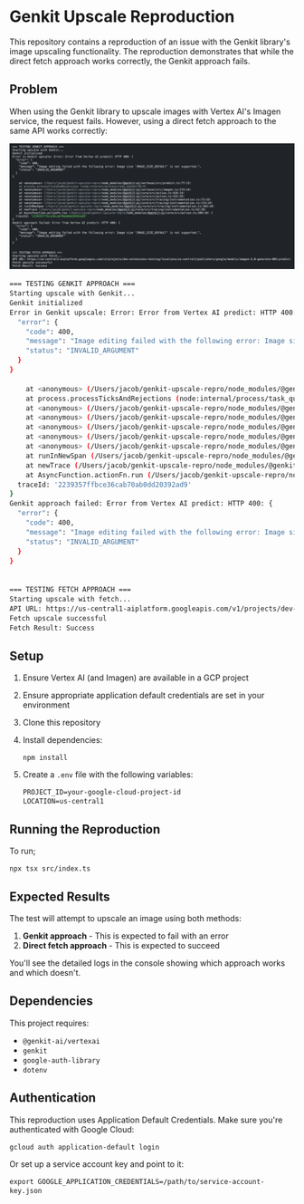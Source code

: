 # Genkit Upscale Reproduction

This repository contains a reproduction of an issue with the Genkit library's image upscaling functionality. The reproduction demonstrates that while the direct fetch approach works correctly, the Genkit approach fails.

## Problem

When using the Genkit library to upscale images with Vertex AI's Imagen service, the request fails. However, using a direct fetch approach to the same API works correctly:

![Screenshot of example repro output](/repro-screenshot.png)

```bash
=== TESTING GENKIT APPROACH ===
Starting upscale with Genkit...
Genkit initialized
Error in Genkit upscale: Error: Error from Vertex AI predict: HTTP 400: {
  "error": {
    "code": 400,
    "message": "Image editing failed with the following error: Image size 'IMAGE_SIZE_DEFAULT' is not supported.",
    "status": "INVALID_ARGUMENT"
  }
}

    at <anonymous> (/Users/jacob/genkit-upscale-repro/node_modules/@genkit-ai/vertexai/src/predict.ts:77:13)
    at process.processTicksAndRejections (node:internal/process/task_queues:95:5)
    at <anonymous> (/Users/jacob/genkit-upscale-repro/node_modules/@genkit-ai/vertexai/src/imagen.ts:274:24)
    at <anonymous> (/Users/jacob/genkit-upscale-repro/node_modules/@genkit-ai/core/src/action.ts:426:14)
    at <anonymous> (/Users/jacob/genkit-upscale-repro/node_modules/@genkit-ai/core/src/action.ts:322:26)
    at <anonymous> (/Users/jacob/genkit-upscale-repro/node_modules/@genkit-ai/core/src/tracing/instrumentation.ts:73:16)
    at <anonymous> (/Users/jacob/genkit-upscale-repro/node_modules/@genkit-ai/core/src/tracing/instrumentation.ts:115:24)
    at runInNewSpan (/Users/jacob/genkit-upscale-repro/node_modules/@genkit-ai/core/src/tracing/instrumentation.ts:103:10)
    at newTrace (/Users/jacob/genkit-upscale-repro/node_modules/@genkit-ai/core/src/tracing/instrumentation.ts:62:10)
    at AsyncFunction.actionFn.run (/Users/jacob/genkit-upscale-repro/node_modules/@genkit-ai/core/src/action.ts:289:18) {
  traceId: '2239357ffbce36cab70ab0dd20392ad9'
}
Genkit approach failed: Error from Vertex AI predict: HTTP 400: {
  "error": {
    "code": 400,
    "message": "Image editing failed with the following error: Image size 'IMAGE_SIZE_DEFAULT' is not supported.",
    "status": "INVALID_ARGUMENT"
  }
}


=== TESTING FETCH APPROACH ===
Starting upscale with fetch...
API URL: https://us-central1-aiplatform.googleapis.com/v1/projects/dev-extensions-testing/locations/us-central1/publishers/google/models/imagen-3.0-generate-002:predict
Fetch upscale successful
Fetch Result: Success
```

## Setup

1. Ensure Vertex AI (and Imagen) are available in a GCP project
2. Ensure appropriate application default credentials are set in your environment
3. Clone this repository
4. Install dependencies:
   ```
   npm install
   ```

5. Create a `.env` file with the following variables:
   ```
   PROJECT_ID=your-google-cloud-project-id
   LOCATION=us-central1
   ```

## Running the Reproduction

To run;

```
npx tsx src/index.ts
```

## Expected Results

The test will attempt to upscale an image using both methods:

1. **Genkit approach** - This is expected to fail with an error
2. **Direct fetch approach** - This is expected to succeed

You'll see the detailed logs in the console showing which approach works and which doesn't.

## Dependencies

This project requires:

- `@genkit-ai/vertexai`
- `genkit`
- `google-auth-library`
- `dotenv`

## Authentication

This reproduction uses Application Default Credentials. Make sure you're authenticated with Google Cloud:

```
gcloud auth application-default login
```

Or set up a service account key and point to it:

```
export GOOGLE_APPLICATION_CREDENTIALS=/path/to/service-account-key.json
```
